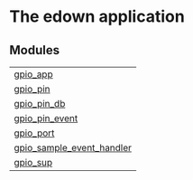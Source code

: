 

# The edown application #


## Modules ##


<table width="100%" border="0" summary="list of modules">
<tr><td><a href="gpio_app.md" class="module">gpio_app</a></td></tr>
<tr><td><a href="gpio_pin.md" class="module">gpio_pin</a></td></tr>
<tr><td><a href="gpio_pin_db.md" class="module">gpio_pin_db</a></td></tr>
<tr><td><a href="gpio_pin_event.md" class="module">gpio_pin_event</a></td></tr>
<tr><td><a href="gpio_port.md" class="module">gpio_port</a></td></tr>
<tr><td><a href="gpio_sample_event_handler.md" class="module">gpio_sample_event_handler</a></td></tr>
<tr><td><a href="gpio_sup.md" class="module">gpio_sup</a></td></tr></table>

